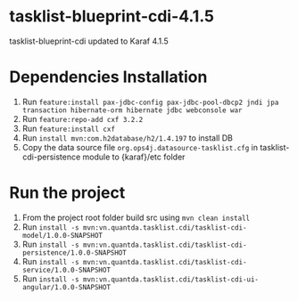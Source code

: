# tasklist-blueprint-cdi-4.1.5
tasklist-blueprint-cdi updated to Karaf 4.1.5

# Dependencies Installation
1. Run `feature:install pax-jdbc-config pax-jdbc-pool-dbcp2 jndi jpa transaction hibernate-orm hibernate jdbc webconsole war`
2. Run `feature:repo-add cxf 3.2.2`
3. Run `feature:install cxf`
4. Run `install mvn:com.h2database/h2/1.4.197` to install DB
5. Copy the data source file `org.ops4j.datasource-tasklist.cfg` in tasklist-cdi-persistence module to {karaf}/etc folder

# Run the project
1. From the project root folder build src using `mvn clean install`
2. Run `install -s mvn:vn.quantda.tasklist.cdi/tasklist-cdi-model/1.0.0-SNAPSHOT`
3. Run `install -s mvn:vn.quantda.tasklist.cdi/tasklist-cdi-persistence/1.0.0-SNAPSHOT`
4. Run `install -s mvn:vn.quantda.tasklist.cdi/tasklist-cdi-service/1.0.0-SNAPSHOT`
5. Run `install -s mvn:vn.quantda.tasklist.cdi/tasklist-cdi-ui-angular/1.0.0-SNAPSHOT`
